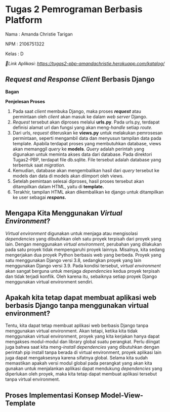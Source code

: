 # Tugas 2 Pemrograman Berbasis Platform
Nama  : Amanda Christie Tarigan

NPM   : 2106751322

Kelas : D

*🔗Link Aplikasi: https://tugas2-pbp-amandachristie.herokuapp.com/katalog/*

## *Request and Response Client* Berbasis Django

**Bagan**

**Penjelesan Proses**
1. Pada saat *client* membuka Django, maka proses ***request*** atau permintaan oleh *client* akan masuk ke dalam *web server* Django.
2. *Request* tersebut akan diproses melalui **urls.py**. Pada urls.py, terdapat definisi alamat url dan fungsi yang akan meng-*handle* setiap *route.*
3. Dari urls, *request* diteruskan ke **views.py** untuk melakukan pemrosesan permintaan, seperti mengambil data dan menyusun tampilan data pada template. Apabila terdapat proses yang membutuhkan database, views akan memanggil *query* ke **models**. *Query* adalah perintah yang digunakan untuk meminta akses data dari database. Pada direktori Tugas2-PBP, terdapat file db.sqlite. File tersebut adalah database yang terbentuk saat *migration.*
4. Kemudian, database akan mengembalikan hasil dari *query* tersebut ke models dan data di models akan diimport oleh views. 
5. Setelah pemintaan selesai diproses, hasil proses tersebut akan ditampilkan dalam HTML, yaitu di **template.**  
6. Terakhir, tampilan HTML akan dikembalikan ke django untuk ditampilkan ke user sebagai ***respons.***

## Mengapa Kita Menggunakan *Virtual Environment*?
*Virtual environment* digunakan untuk menjaga atau mengisolasi *dependencies* yang dibutuhkan oleh satu proyek terpisah dari proyek yang lain. Dengan menggunakan *virtual environment*, perubahan yang dilakukan pada satu proyek tidak mempengaruhi proyek lainnya. Misalnya, kita sedang mengerjakan dua proyek Python berbasis web yang berbeda. Proyek yang satu menggunakan Django versi 3.8, sedangkan proyek yang lain menggunakan Django versi 3.9. Pada kondisi tersebut, *virtual environment* akan sangat berguna untuk menjaga *dependencies* kedua proyek terpisah dan tidak terjadi konflik. Oleh karena itu, sebaiknya setiap proyek Django menggunakan virtual environment sendiri. 

## Apakah kita tetap dapat membuat aplikasi web berbasis Django tanpa menggunakan virtual environment?
Tentu, kita dapat tetap membuat aplikasi web berbasis Django tanpa menggunakan virtual environment. Akan tetapi, ketika kita tidak menggunakan virtual environment, proyek yang kita kerjakan hanya dapat mengakses modul-modul dan library global suatu perangkat. Perlu diingat juga bahwa saat kita meng-*install dependencies* yang dibutuhkan dengan perintah pip install tanpa berada di virtual environment, proyek aplikasi lain juga dapat mengaksesnya karena sifatnya global. Selama kita sudah memastikan apakah versi modul global pada perangkat yang akan kita gunakan untuk menjalankan aplikasi dapat mendukung *dependencies* yang diperlukan oleh proyek, maka kita tetap dapat membuat aplikasi tersebut tanpa virtual environment.

## Proses Implementasi Konsep Model-View-Template
